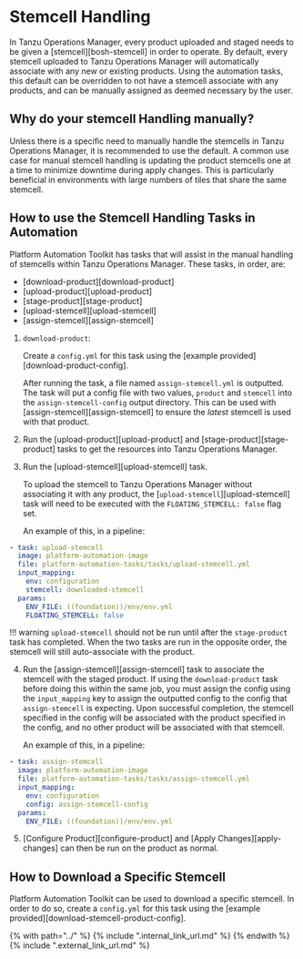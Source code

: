# Stemcell Handling


In Tanzu Operations Manager, every product uploaded and staged needs to be given a [stemcell][bosh-stemcell] in 
order to operate. By default, every stemcell uploaded to Tanzu Operations Manager will automatically associate
with any new or existing products. Using the automation tasks, this default can be overridden to
not have a stemcell associate with any products, and can be manually assigned as deemed necessary
by the user. 

## Why do your stemcell Handling manually?
Unless there is a specific need to manually handle the stemcells in Tanzu Operations Manager, it is recommended
to use the default. A common use case for manual stemcell handling is updating the product stemcells 
one at a time to minimize downtime during apply changes. This is particularly beneficial in environments
with large numbers of tiles that share the same stemcell. 

## How to use the Stemcell Handling Tasks in Automation
Platform Automation Toolkit has tasks that will assist in the manual handling of stemcells within
Tanzu Operations Manager. These tasks, in order, are:

- [download-product][download-product]
- [upload-product][upload-product]
- [stage-product][stage-product]
- [upload-stemcell][upload-stemcell]
- [assign-stemcell][assign-stemcell]

1. `download-product`:

    Create a `config.yml` for this task using the [example provided][download-product-config].

    After running the task, a file named `assign-stemcell.yml` is outputted.
    The task will put a config file with two values, `product` and `stemcell` into the `assign-stemcell-config`
    output directory. This can be used with [assign-stemcell][assign-stemcell] to ensure the _latest_ stemcell is
    used with that product.

2. Run the [upload-product][upload-product] and [stage-product][stage-product] tasks to get the
   resources into Tanzu Operations Manager.

3. Run the [upload-stemcell][upload-stemcell] task.

    To upload the stemcell to Tanzu Operations Manager without associating it with any product, the
    [`upload-stemcell`][upload-stemcell] task will need to be executed with the `FLOATING_STEMCELL: false` 
    flag set.
    
    An example of this, in a pipeline:

```yaml
- task: upload-stemcell
  image: platform-automation-image
  file: platform-automation-tasks/tasks/upload-stemcell.yml
  input_mapping:
    env: configuration
    stemcell: downloaded-stemcell
  params:
    ENV_FILE: ((foundation))/env/env.yml
    FLOATING_STEMCELL: false
```

!!! warning
    `upload-stemcell` should not be run until after the `stage-product` task has completed. When the two tasks are run in the
    opposite order, the stemcell will still auto-associate with the product.


4. Run the [assign-stemcell][assign-stemcell] task to associate the stemcell with the staged product.
   If using the `download-product` task before doing this within the same job, you must assign the config
   using the `input_mapping` key to assign the outputted config to the config that `assign-stemcell` is
   expecting. Upon successful completion, the stemcell specified in the config will be associated with the product
   specified in the config, and no other product will be associated with that stemcell.
   
    An example of this, in a pipeline:

```yaml
- task: assign-stemcell
  image: platform-automation-image
  file: platform-automation-tasks/tasks/assign-stemcell.yml
  input_mapping:
    env: configuration
    config: assign-stemcell-config
  params:
    ENV_FILE: ((foundation))/env/env.yml
```
   

5. [Configure Product][configure-product] and [Apply Changes][apply-changes] can then be run on the
product as normal.

## How to Download a Specific Stemcell

Platform Automation Toolkit can be used to download a specific stemcell. In order to do so, create a `config.yml` for this
task using the [example provided][download-stemcell-product-config].

{% with path="../" %}
    {% include ".internal_link_url.md" %}
{% endwith %}
{% include ".external_link_url.md" %}
